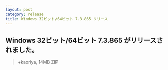 ```yaml
---
layout: post
category: release
title: Windows 32ビット/64ビット 7.3.865 リリース
---
```

## Windows 32ビット/64ビット 7.3.865 がリリースされました。

> +kaoriya, 14MB ZIP
